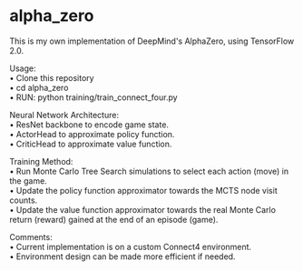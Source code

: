 # alpha_zero
This is my own implementation of DeepMind's AlphaZero, using TensorFlow 2.0.  

Usage:  
• Clone this repository  
• cd alpha_zero  
• RUN: python training/train_connect_four.py  

Neural Network Architecture:  
• ResNet backbone to encode game state.  
• ActorHead to approximate policy function.  
• CriticHead to approximate value function.  

Training Method:  
• Run Monte Carlo Tree Search simulations to select each action (move) in the game.  
• Update the policy function approximator towards the MCTS node visit counts.  
• Update the value function approximator towards the real Monte Carlo return (reward) gained at the end of an episode (game).  

Comments:  
• Current implementation is on a custom Connect4 environment.  
• Environment design can be made more efficient if needed. 
